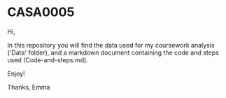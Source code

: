 # CASA0005

Hi,

In this repository you will find the data used for my coursework analysis ('Data' folder), and a markdown document containing the code and steps used (Code-and-steps.md).

Enjoy!

Thanks, 
Emma

